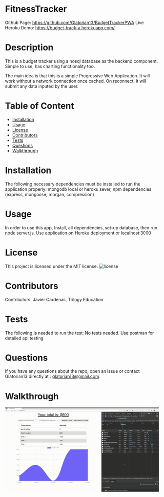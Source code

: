 # FitnessTracker
  Github Page: https://github.com/Glatorian13/BudgetTrackerPWA
  Live Heroku Demo: https://budget-track-a.herokuapp.com/
# Description
  This is a budget tracker using a nosql database as the backend component. Simple to use, has charting functionality too.

  The main idea is that this is a simple Progressive Web Application. It will work without a network connection once cached. On reconnect, it will submit any data inputed by the user.
  # Table of Content
  * [Installation](#installation)
  * [Usage](#usage)
  * [License](#license)
  * [Contributors](#contributors)
  * [Tests](#tests)
  * [Questions](#questions)
  * [Walkthrough](#walkthrough)
  # Installation
  The following necessary dependencies must be installed to run the application properly: mongodb local or heroku sever, npm dependencies (express, mongoose, morgan, compression)
  # Usage
  In order to use this app, Install, all dependencies, set-up database, then run node server.js. Use application on Heroku deployment or localhost:3000
  # License
  This project is licensed under the MIT license. 
  ![license](https://img.shields.io/badge/license-MIT-blue.svg)
  # Contributors
  ​Contributors: Javier Cardenas, Trilogy Education
  # Tests
  The following is needed to run the test: No tests needed. Use postman for detailed api testing
  # Questions
  If you have any questions about the repo, open an issue or contact Glatorian13 directly at : glatorian13@gmail.com.
  # Walkthrough
  ![Video](./media/wt.gif)